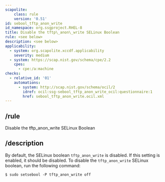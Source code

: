 ```yaml
---
scapolite:
    class: rule
    version: '0.51'
id: sebool_tftp_anon_write
id_namespace: org.ssgproject.RHEL-8
title: Disable the tftp\_anon\_write SELinux Boolean
rule: <see below>
description: <see below>
applicability:
  - system: org.scapolite.xccdf.applicability
    severity: medium
  - system: https://scap.nist.gov/schema/cpe/2.2
    cpes:
      - cpe:/a:machine
checks:
  - relative_id: '01'
    automations:
      - system: http://scap.nist.gov/schema/ocil/2
        idref: ocil:ssg-sebool_tftp_anon_write_ocil:questionnaire:1
        href: sebool_tftp_anon_write.ocil.xml
---
```



## /rule

Disable the tftp\_anon\_write SELinux Boolean

## /description

By
default, the SELinux boolean `tftp_anon_write` is disabled. If this
setting is enabled, it should be disabled. To disable the
`tftp_anon_write` SELinux boolean, run the following command:

``` 
$ sudo setsebool -P tftp_anon_write off
```
